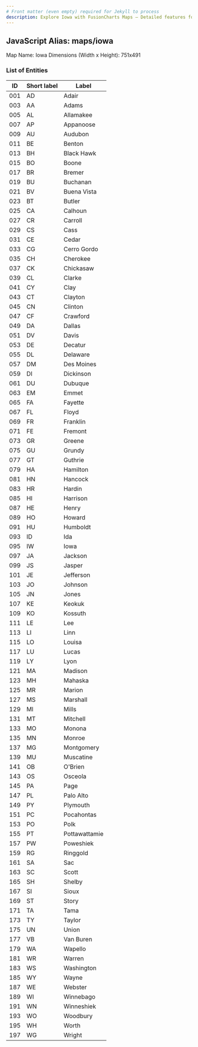```yaml
---
# Front matter (even empty) required for Jekyll to process
description: Explore Iowa with FusionCharts Maps – Detailed features for seamless integration. Try now & enhance your data visualization today! 
---
```


## JavaScript Alias: maps/iowa

Map Name: Iowa
Dimensions (Width x Height): 751x491





### List of Entities

ID | Short label | Label
---|---|---|
001|AD|Adair
003|AA|Adams
005|AL|Allamakee
007|AP|Appanoose
009|AU|Audubon
011|BE|Benton
013|BH|Black Hawk
015|BO|Boone
017|BR|Bremer
019|BU|Buchanan
021|BV|Buena Vista
023|BT|Butler
025|CA|Calhoun
027|CR|Carroll
029|CS|Cass
031|CE|Cedar
033|CG|Cerro Gordo
035|CH|Cherokee
037|CK|Chickasaw
039|CL|Clarke
041|CY|Clay
043|CT|Clayton
045|CN|Clinton
047|CF|Crawford
049|DA|Dallas
051|DV|Davis
053|DE|Decatur
055|DL|Delaware
057|DM|Des Moines
059|DI|Dickinson
061|DU|Dubuque
063|EM|Emmet
065|FA|Fayette
067|FL|Floyd
069|FR|Franklin
071|FE|Fremont
073|GR|Greene
075|GU|Grundy
077|GT|Guthrie
079|HA|Hamilton
081|HN|Hancock
083|HR|Hardin
085|HI|Harrison
087|HE|Henry
089|HO|Howard
091|HU|Humboldt
093|ID|Ida
095|IW|Iowa
097|JA|Jackson
099|JS|Jasper
101|JE|Jefferson
103|JO|Johnson
105|JN|Jones
107|KE|Keokuk
109|KO|Kossuth
111|LE|Lee
113|LI|Linn
115|LO|Louisa
117|LU|Lucas
119|LY|Lyon
121|MA|Madison
123|MH|Mahaska
125|MR|Marion
127|MS|Marshall
129|MI|Mills
131|MT|Mitchell
133|MO|Monona
135|MN|Monroe
137|MG|Montgomery
139|MU|Muscatine
141|OB|O'Brien
143|OS|Osceola
145|PA|Page
147|PL|Palo Alto
149|PY|Plymouth
151|PC|Pocahontas
153|PO|Polk
155|PT|Pottawattamie
157|PW|Poweshiek
159|RG|Ringgold
161|SA|Sac
163|SC|Scott
165|SH|Shelby
167|SI|Sioux
169|ST|Story
171|TA|Tama
173|TY|Taylor
175|UN|Union
177|VB|Van Buren
179|WA|Wapello
181|WR|Warren
183|WS|Washington
185|WY|Wayne
187|WE|Webster
189|WI|Winnebago
191|WN|Winneshiek
193|WO|Woodbury
195|WH|Worth
197|WG|Wright

